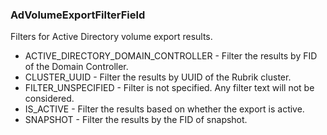 ### AdVolumeExportFilterField
Filters for Active Directory volume export results.

- ACTIVE_DIRECTORY_DOMAIN_CONTROLLER - Filter the results by FID of the Domain Controller.
- CLUSTER_UUID - Filter the results by UUID of the Rubrik cluster.
- FILTER_UNSPECIFIED - Filter is not specified. Any filter text will
not be considered.
- IS_ACTIVE - Filter the results based on whether the export is
 active.
- SNAPSHOT - Filter the results by the FID of snapshot.
